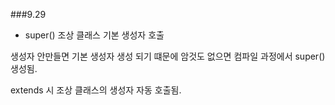 ###9.29

- super()
  조상 클래스 기본 생성자 호출

생성자 안만들면 기본 생성자 생성 되기 떄문에
암것도 없으면 컴파일 과정에서 super() 생성됨.


extends 시 조상 클래스의 생성자 자동 호출됨.
